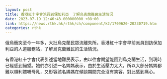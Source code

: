 ```yaml
---
layout: post
title: 香港紅十字會派員到保加利亞　了解烏克蘭難民生活情況
date: 2023-07-19 12:46:43.000000000 +08:00
link: https://news.rthk.hk/rthk/ch/component/k2/1709620-20230719.htm
categories: rthk
---
```


俄烏衝突至今一年多，大批烏克蘭民眾流離失所。香港紅十字會早前派員到訪保加利亞的人道服務站，了解烏克蘭難民的生活情況。

有香港紅十字會代表引述當地難民表示，由以往會期望能回到烏克蘭生活，到現時已經感到絕望。她們亦引述一名媽媽表示，由於生活壓力太大，所以大部分媽媽都難以順利餵哺母乳，又形容該名媽媽在傾談期間完全沒有笑容，對此感到痛心。
